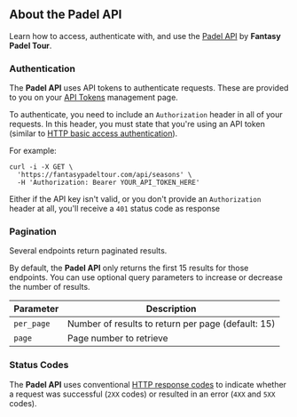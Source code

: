 ## About the Padel API

Learn how to access, authenticate with, and use the [Padel API](https://en.fantasypadeltour.com/docs) by **Fantasy Padel Tour**.

### Authentication

The **Padel API** uses API tokens to authenticate requests. These are provided to you on your [API Tokens](https://en.fantasypadeltour.com/user/api-tokens) management page.

To authenticate, you need to include an `Authorization` header in all of your requests. In this header, you must state that you're using an API token (similar to [HTTP basic access authentication](https://en.wikipedia.org/wiki/Basic_access_authentication)).

For example:

```curl
curl -i -X GET \
  'https://fantasypadeltour.com/api/seasons' \
  -H 'Authorization: Bearer YOUR_API_TOKEN_HERE'
```

Either if the API key isn't valid, or you don't provide an `Authorization` header at all, you'll receive a `401` status code as response

### Pagination

Several endpoints return paginated results.

By default, the **Padel API** only returns the first 15 results for those endpoints. You can use optional query parameters to increase or decrease the number of results.

| Parameter  | Description                                        |
|------------|----------------------------------------------------|
| `per_page` | Number of results to return per page (default: 15) |
| `page`     | Page number to retrieve                            |

### Status Codes

The **Padel API** uses conventional [HTTP response codes](https://developer.mozilla.org/en-US/docs/Web/HTTP/Status) to indicate whether a request was successful (`2XX` codes) or resulted in an error (`4XX` and `5XX` codes).